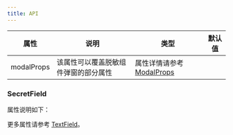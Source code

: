 ```yaml
---
title: API
---
```


| 属性 | 说明 | 类型 | 默认值 |
| --- | --- | --- | --- |
| modalProps | 该属性可以覆盖脱敏组件弹窗的部分属性 | 属性详情请参考[ModalProps](/components-pro/modal/#Modal) |  |

### SecretField

属性说明如下：

更多属性请参考 [TextField](/zh/procmp/data-entry/text-field#API)。
